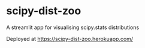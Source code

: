 # scipy-dist-zoo
A streamlit app for visualising scipy.stats distributions

Deployed at https://scipy-dist-zoo.herokuapp.com/
